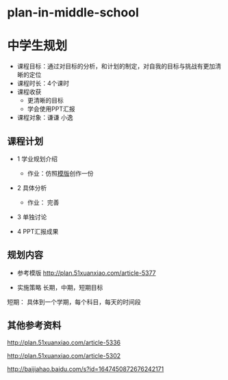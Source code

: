 # plan-in-middle-school

# 中学生规划

- 课程目标：通过对目标的分析，和计划的制定，对自我的目标与挑战有更加清晰的定位
- 课程时长：4个课时
- 课程收获
  - 更清晰的目标
  - 学会使用PPT汇报
- 课程对象：谦谦 小逸

## 课程计划
- 1 学业规划介绍
  - 作业：仿照[模版](http://plan.51xuanxiao.com/article-5377)创作一份
- 2 具体分析
  - 作业： 完善
- 3 单独讨论

- 4 PPT汇报成果


## 规划内容
- 参考模版 http://plan.51xuanxiao.com/article-5377

- 实施策略
长期，中期，短期目标

短期： 具体到一个学期，每个科目，每天的时间段


## 其他参考资料

http://plan.51xuanxiao.com/article-5336

http://plan.51xuanxiao.com/article-5302

http://baijiahao.baidu.com/s?id=1647450872676242171


